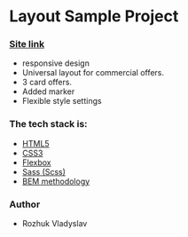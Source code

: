 # Layout Sample Project

### [Site link](https://mwxyz2022.github.io/project_2/)

- responsive design
- Universal layout for commercial offers.
- 3 card offers.
- Added marker
- Flexible style settings

### The tech stack is:

- [HTML5](https://en.wikipedia.org/wiki/HTML5)
- [CSS3](https://en.wikipedia.org/wiki/Cascading_Style_Sheets)
- [Flexbox](https://en.wikipedia.org/wiki/CSS_Flexible_Box_Layout)
- [Sass (Scss)](https://sass-lang.com/)
- [BEM methodology](https://en.bem.info/methodology/)

### Author

- Rozhuk Vladyslav
